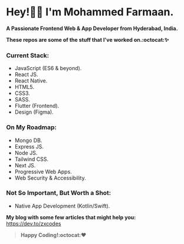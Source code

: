 # Hey!👋🏻 I'm Mohammed Farmaan.
**A Passionate Frontend Web & App Developer from Hyderabad, India.**

**These repos are some of the stuff that I've worked on.:octocat::sparkles:**

### Current Stack:
* JavaScript (ES6 & beyond).
* React JS.
* React Native.
* HTML5.
* CSS3.
* SASS.
* Flutter (Frontend).
* Design (Figma).

### On My Roadmap:
* Mongo DB.
* Express JS.
* Node JS.
* Tailwind CSS.
* Next JS.
* Progressive Web Apps.
* Web Security & Accessibility.

### Not So Important, But Worth a Shot:
* Native App Development (Kotlin/Swift).

**My blog with some few articles that might help you:**
https://dev.to/zxcodes

>**Happy Coding!:octocat::heart:**

